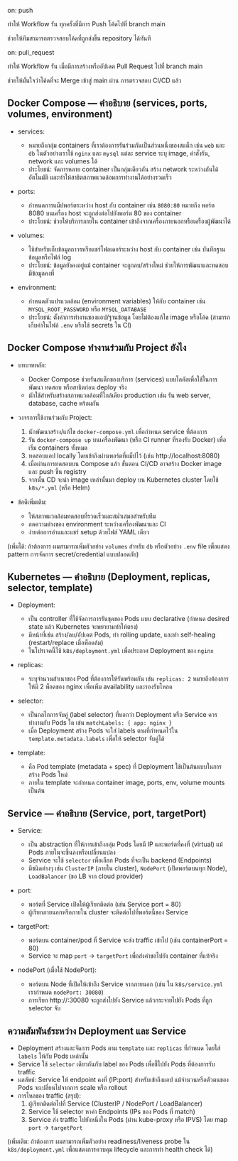 on: push

ทำให้ Workflow รัน ทุกครั้งที่มีการ Push โค้ดไปที่ branch main

ช่วยให้ทีมสามารถตรวจสอบโค้ดที่ถูกส่งขึ้น repository ได้ทันที

on: pull_request

ทำให้ Workflow รัน เมื่อมีการสร้างหรืออัปเดต Pull Request ไปที่ branch main

ช่วยให้มั่นใจว่าโค้ดที่จะ Merge เข้าสู่ main ผ่าน การตรวจสอบ CI/CD แล้ว

## Docker Compose — คำอธิบาย (services, ports, volumes, environment)

- services:
  - หมายถึงกลุ่ม containers ที่เราต้องการรันร่วมกันเป็นส่วนหนึ่งของสแต็ก เช่น `web` และ `db` ในตัวอย่างเราใช้ `nginx` และ `mysql` แต่ละ service ระบุ image, คำสั่งรัน, network และ volumes ได้
  - ประโยชน์: จัดการหลาย container เป็นกลุ่มเดียวกัน สร้าง network ระหว่างกันได้อัตโนมัติ และทำให้สาธิตสภาพแวดล้อมการทำงานได้อย่างรวดเร็ว

- ports:
  - กำหนดการแม็ปพอร์ตระหว่าง host กับ container เช่น `8080:80` หมายถึง พอร์ต 8080 บนเครื่อง host จะถูกส่งต่อไปยังพอร์ต 80 ของ container
  - ประโยชน์: ช่วยให้บริการภายใน container เข้าถึงจากเครื่องภายนอกหรือเครื่องผู้พัฒนาได้

- volumes:
  - ใช้สำหรับเก็บข้อมูลถาวรหรือแชร์โฟลเดอร์ระหว่าง host กับ container เช่น บันทึกฐานข้อมูลหรือไฟล์ log
  - ประโยชน์: ข้อมูลยังคงอยู่แม้ container จะถูกลบ/สร้างใหม่ ช่วยให้การพัฒนาและทดสอบมีข้อมูลคงที่

- environment:
  - กำหนดตัวแปรแวดล้อม (environment variables) ให้กับ container เช่น `MYSQL_ROOT_PASSWORD` หรือ `MYSQL_DATABASE`
  - ประโยชน์: ตั้งค่าการทำงานของแอป/ฐานข้อมูล โดยไม่ต้องแก้ไข image หรือโค้ด (สามารถเก็บค่าในไฟล์ `.env` หรือใช้ secrets ใน CI)

## Docker Compose ทำงานร่วมกับ Project ยังไง

- บทบาทหลัก:
  - Docker Compose ช่วยรันสแต็กของบริการ (services) แบบโลคัลเพื่อใช้ในการพัฒนา ทดสอบ หรือสาธิตก่อน deploy จริง
  - มักใช้สำหรับสร้างสภาพแวดล้อมที่ใกล้เคียง production เช่น รัน web server, database, cache พร้อมกัน

- วงจรการใช้งานร่วมกับ Project:
  1. นักพัฒนาสร้าง/แก้ไข `docker-compose.yml` เพื่อกำหนด service ที่ต้องการ
  2. รัน `docker-compose up` บนเครื่องพัฒนา (หรือ CI runner ที่รองรับ Docker) เพื่อเริ่ม containers ทั้งหมด
  3. ทดสอบแอป locally โดยเข้าถึงผ่านพอร์ตที่แม็ปไว้ (เช่น http://localhost:8080)
  4. เมื่อผ่านการทดสอบบน Compose แล้ว ขั้นตอน CI/CD อาจสร้าง Docker image และ push ขึ้น registry
  5. จากนั้น CD จะนำ image เหล่านั้นมา deploy บน Kubernetes cluster โดยใช้ `k8s/*.yml` (หรือ Helm)

- ข้อดีเพิ่มเติม:
  - ให้สภาพแวดล้อมทดสอบที่รวดเร็วและสม่ำเสมอสำหรับทีม
  - ลดความต่างของ environment ระหว่างเครื่องพัฒนาและ CI
  - ง่ายต่อการอ่านและแชร์ setup ด้วยไฟล์ YAML เดียว

(เพิ่มได้: ถ้าต้องการ ผมสามารถเพิ่มตัวอย่าง `volumes` สำหรับ `db` หรือตัวอย่าง `.env` file เพื่อแสดง pattern การจัดการ secret/credential แบบปลอดภัย)

## Kubernetes — คำอธิบาย (Deployment, replicas, selector, template)

- Deployment:
  - เป็น controller ที่ใช้จัดการการรันชุดของ Pods แบบ declarative (กำหนด desired state แล้ว Kubernetes จะพยายามทำให้ตรง)
  - มีหน้าที่เช่น สร้าง/ลบ/อัปเดต Pods, ทำ rolling update, และทำ self-healing (restart/replace เมื่อพ็อดล้ม)
  - ในโปรเจคนี้ใช้ `k8s/deployment.yml` เพื่อประกาศ Deployment ของ `nginx`

- replicas:
  - ระบุจำนวนสำเนาของ Pod ที่ต้องการให้รันพร้อมกัน เช่น `replicas: 2` หมายถึงต้องการให้มี 2 พ็อดของ nginx เพื่อเพิ่ม availability และรองรับโหลด

- selector:
  - เป็นกลไกการจับคู่ (label selector) ที่บอกว่า Deployment หรือ Service ควรทำงานกับ Pods ใด เช่น `matchLabels: { app: nginx }`
  - เมื่อ Deployment สร้าง Pods จะใส่ labels ตามที่กำหนดไว้ใน `template.metadata.labels` เพื่อให้ selector จับคู่ได้

- template:
  - คือ Pod template (metadata + spec) ที่ Deployment ใช้เป็นต้นแบบในการสร้าง Pods ใหม่
  - ภายใน template จะกำหนด container image, ports, env, volume mounts เป็นต้น

## Service — คำอธิบาย (Service, port, targetPort)

- Service:
  - เป็น abstraction ที่ให้การเข้าถึงกลุ่ม Pods โดยมี IP และพอร์ตที่คงที่ (virtual) แม้ Pods ภายในจะขึ้นลงหรือเปลี่ยนแปลง
  - Service จะใช้ `selector` เพื่อเลือก Pods ที่จะเป็น backend (Endpoints)
  - มีชนิดต่างๆ เช่น `ClusterIP` (ภายใน cluster), `NodePort` (เปิดพอร์ตบนทุก Node), `LoadBalancer` (ขอ LB จาก cloud provider)

- port:
  - พอร์ตที่ Service เปิดให้ผู้เรียกติดต่อ (เช่น Service port = 80)
  - ผู้เรียกภายนอกหรือภายใน cluster จะติดต่อไปที่พอร์ตนี้ของ Service

- targetPort:
  - พอร์ตบน container/pod ที่ Service จะส่ง traffic เข้าไป (เช่น containerPort = 80)
  - Service จะ map `port` → `targetPort` เพื่อส่งคำขอไปยัง container ที่แท้จริง

- nodePort (เมื่อใช้ NodePort):
  - พอร์ตบน Node ที่เปิดให้เข้าถึง Service จากภายนอก (เช่น ใน `k8s/service.yml` เรากำหนด `nodePort: 30080`)
  - การเรียก http://<node-ip>:30080 จะถูกส่งไปยัง Service แล้วกระจายไปยัง Pods ที่ถูก selector จับ

## ความสัมพันธ์ระหว่าง Deployment และ Service

- Deployment สร้างและจัดการ Pods ตาม `template` และ `replicas` ที่กำหนด โดยใส่ `labels` ให้กับ Pods เหล่านั้น
- Service ใช้ `selector` เดียวกันกับ label ของ Pods เพื่อชี้ไปยัง Pods ที่ต้องการรับ traffic
- ผลลัพธ์: Service ให้ endpoint คงที่ (IP:port) สำหรับเข้าถึงแอป แม้จำนวนหรือตัวตนของ Pods จะเปลี่ยนไปจากการ scale หรือ rollout
- การไหลของ traffic (สรุป):
  1. ผู้เรียกติดต่อไปที่ Service (ClusterIP / NodePort / LoadBalancer)
  2. Service ใช้ selector หาค่า Endpoints (IPs ของ Pods ที่ match)
  3. Service ส่ง traffic ไปยังหนึ่งใน Pods (ผ่าน kube-proxy หรือ IPVS) โดย map `port` → `targetPort`

(เพิ่มเติม: ถ้าต้องการ ผมสามารถเพิ่มตัวอย่าง readiness/liveness probe ใน `k8s/deployment.yml` เพื่อแสดงการควบคุม lifecycle และการทำ health check ได้)